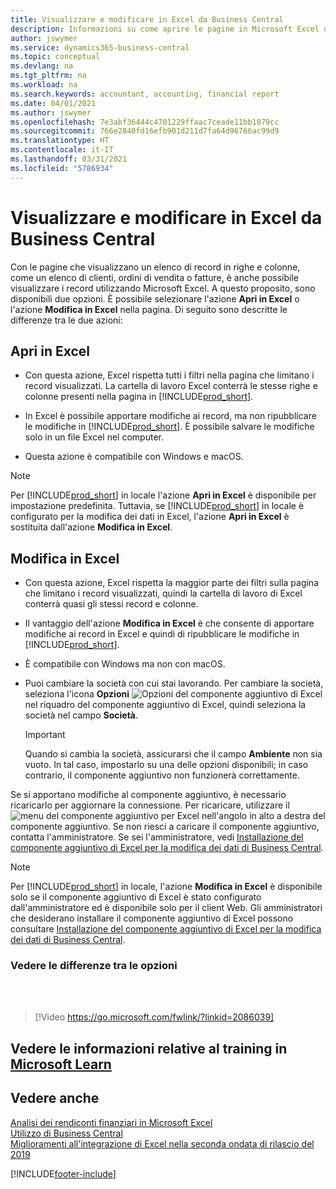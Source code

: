 ```yaml
---
title: Visualizzare e modificare in Excel da Business Central
description: Informazioni su come aprire le pagine in Microsoft Excel da Business Central per una migliore analisi dei dati.
author: jswymer
ms.service: dynamics365-business-central
ms.topic: conceptual
ms.devlang: na
ms.tgt_pltfrm: na
ms.workload: na
ms.search.keywords: accountant, accounting, financial report
ms.date: 04/01/2021
ms.author: jswymer
ms.openlocfilehash: 7e3abf36444c4701229ffaac7ceade11bb1879cc
ms.sourcegitcommit: 766e2840fd16efb901d211d7fa64d96766ac99d9
ms.translationtype: HT
ms.contentlocale: it-IT
ms.lasthandoff: 03/31/2021
ms.locfileid: "5786934"
---
```

# <a name="viewing-and-editing-in-excel-from-business-central"></a>Visualizzare e modificare in Excel da Business Central

Con le pagine che visualizzano un elenco di record in righe e colonne, come un elenco di clienti, ordini di vendita o fatture, è anche possibile visualizzare i record utilizzando Microsoft Excel. A questo proposito, sono disponibili due opzioni. È possibile selezionare l'azione **Apri in Excel** o l'azione **Modifica in Excel** nella pagina. Di seguito sono descritte le differenze tra le due azioni:  

## <a name="open-in-excel"></a>Apri in Excel

- Con questa azione, Excel rispetta tutti i filtri nella pagina che limitano i record visualizzati. La cartella di lavoro Excel conterrà le stesse righe e colonne presenti nella pagina in [!INCLUDE[prod_short](includes/prod_short.md)].

- In Excel è possibile apportare modifiche ai record, ma non ripubblicare le modifiche in [!INCLUDE[prod_short](includes/prod_short.md)]. È possibile salvare le modifiche solo in un file Excel nel computer.

- Questa azione è compatibile con Windows e macOS.

> [!NOTE]
> Per [!INCLUDE[prod_short](includes/prod_short.md)] in locale l'azione **Apri in Excel** è disponibile per impostazione predefinita. Tuttavia, se [!INCLUDE[prod_short](includes/prod_short.md)] in locale è configurato per la modifica dei dati in Excel, l'azione **Apri in Excel** è sostituita dall'azione **Modifica in Excel**.

## <a name="edit-in-excel"></a>Modifica in Excel

- Con questa azione, Excel rispetta la maggior parte dei filtri sulla pagina che limitano i record visualizzati, quindi la cartella di lavoro di Excel conterrà quasi gli stessi record e colonne.

- Il vantaggio dell'azione **Modifica in Excel** è che consente di apportare modifiche ai record in Excel e quindi di ripubblicare le modifiche in [!INCLUDE[prod_short](includes/prod_short.md)].

- È compatibile con Windows ma non con macOS.

- Puoi cambiare la società con cui stai lavorando. Per cambiare la società, seleziona l'icona **Opzioni** ![Opzioni del componente aggiuntivo di Excel](media/cogwheel.png "Opzioni del componente aggiuntivo per Excel") nel riquadro del componente aggiuntivo di Excel, quindi seleziona la società nel campo **Società**.  

    > [!IMPORTANT]
    > Quando si cambia la società, assicurarsi che il campo **Ambiente** non sia vuoto. In tal caso, impostarlo su una delle opzioni disponibili; in caso contrario, il componente aggiuntivo non funzionerà correttamente.  

Se si apportano modifiche al componente aggiuntivo, è necessario ricaricarlo per aggiornare la connessione. Per ricaricare, utilizzare il ![menu del componente aggiuntivo per Excel](media/excel-addin-menu.png "Menu del componente aggiuntivo per Excel") nell'angolo in alto a destra del componente aggiuntivo. Se non riesci a caricare il componente aggiuntivo, contatta l'amministratore. Se sei l'amministratore, vedi [Installazione del componente aggiuntivo di Excel per la modifica dei dati di Business Central](/dynamics365/business-central/dev-itpro/administration/configuring-excel-addin).

> [!NOTE]
> Per [!INCLUDE[prod_short](includes/prod_short.md)] in locale, l'azione **Modifica in Excel** è disponibile solo se il componente aggiuntivo di Excel è stato configurato dall'amministratore ed è disponibile solo per il client Web. Gli amministratori che desiderano installare il componente aggiuntivo di Excel possono consultare [Installazione del componente aggiuntivo di Excel per la modifica dei dati di Business Central](/dynamics365/business-central/dev-itpro/administration/configuring-excel-addin).

### <a name="see-the-differences-between-the-options"></a>Vedere le differenze tra le opzioni
<br><br>  

> [!Video https://go.microsoft.com/fwlink/?linkid=2086039]

## <a name="see-related-training-at-microsoft-learn"></a>Vedere le informazioni relative al training in [Microsoft Learn](/learn/modules/configure-powerbi-excel-dynamics-365-business-central/index)

## <a name="see-also"></a>Vedere anche

[Analisi dei rendiconti finanziari in Microsoft Excel](finance-analyze-excel.md)  
[Utilizzo di Business Central](ui-work-product.md)  
[Miglioramenti all'integrazione di Excel nella seconda ondata di rilascio del 2019](/dynamics365-release-plan/2019wave2/dynamics365-business-central/enhancements-excel-integration)  


[!INCLUDE[footer-include](includes/footer-banner.md)]